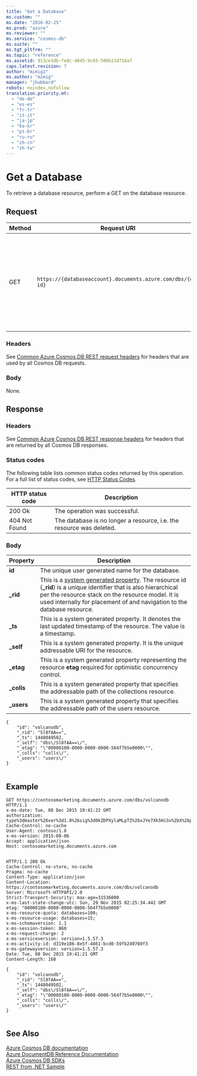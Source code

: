 ```yaml
---
title: "Get a Database"
ms.custom: ""
ms.date: "2016-02-25"
ms.prod: "azure"
ms.reviewer: ""
ms.service: "cosmos-db"
ms.suite: ""
ms.tgt_pltfrm: ""
ms.topic: "reference"
ms.assetid: 913ce1db-fe8c-4045-9c65-506b13d716a7
caps.latest.revision: 7
author: "mimig1"
ms.author: "mimig"
manager: "jhubbard"
robots: noindex,nofollow
translation.priority.mt: 
  - "de-de"
  - "es-es"
  - "fr-fr"
  - "it-it"
  - "ja-jp"
  - "ko-kr"
  - "pt-br"
  - "ru-ru"
  - "zh-cn"
  - "zh-tw"
---
```

# Get a Database
  To retrieve a database resource, perform a GET on the database resource.  
  
## Request  
  
|Method|Request URI|Description|  
|------------|-----------------|-----------------|  
|GET|`https://{databaseaccount}.documents.azure.com/dbs/{db-id}`|Note that {databaseaccount} is the name of the Azure Cosmos DB account you created under your subscription. The {db-id} value is the user generated name/id of the database, not the system generated id (rid).|  
  
### Headers  
 See [Common Azure Cosmos DB REST request headers](common-documentdb-rest-request-headers.md) for headers that are used by all Cosmos DB requests.  
  
### Body  
 None.  
  
## Response  
  
### Headers  
 See [Common Azure Cosmos DB REST response headers](common-documentdb-rest-response-headers.md) for headers that are returned by all Cosmos DB responses.  
  
### Status codes  
 The following table lists common status codes returned by this operation. For a full list of status codes, see [HTTP Status Codes](https://msdn.microsoft.com/library/azure/dn783364.aspx).  
  
|HTTP status code|Description|  
|----------------------|-----------------|  
|200 Ok|The operation was successful.|  
|404 Not Found|The database is no longer a resource, i.e. the resource was deleted.|  
  
### Body  
  
|Property|Description|  
|--------------|-----------------|  
|**id**|The unique user generated name for the database.|  
|**_rid**|This is a [system generated property](http://azure.microsoft.com/documentation/articles/documentdb-resources/#system-vs-user-defined-resources). The resource id (**_rid**) is a unique identifier that is also hierarchical per the resource stack on the resource model. It is used internally for placement of and navigation to the database resource.|  
|**_ts**|This is a system generated property. It denotes the last updated timestamp of the resource. The value is a timestamp.|  
|**_self**|This is a system generated property. It is the unique addressable URI for the resource.|  
|**_etag**|This is a system generated property representing the resource **etag** required for optimistic concurrency control.|  
|**_colls**|This is a system generated property that specifies the addressable path of the collections resource.|  
|**_users**|This is a system generated property that specifies the addressable path of the users resource.|  
  
```  
{  
    "id": "volcanodb",  
    "_rid": "Sl8fAA==",  
    "_ts": 1448049502,  
    "_self": "dbs\/Sl8fAA==\/",  
    "_etag": "\"00000100-0000-0000-0000-564f7b5e0000\"",  
    "_colls": "colls\/",  
    "_users": "users\/"  
}  
  
```  
  
## Example  
  
```  
GET https://contosomarketing.documents.azure.com/dbs/volcanodb HTTP/1.1  
x-ms-date: Tue, 08 Dec 2015 19:41:22 GMT  
authorization: type%3dmaster%26ver%3d1.0%26sig%3d0kZDPXylaMLpTI%2bxJYe7Xk5HiSv%2bX%2bpUGPKBMtY3My8%3d  
Cache-Control: no-cache  
User-Agent: contoso/1.0  
x-ms-version: 2015-08-06  
Accept: application/json  
Host: contosomarketing.documents.azure.com  
  
```  
  
```  
HTTP/1.1 200 Ok  
Cache-Control: no-store, no-cache  
Pragma: no-cache  
Content-Type: application/json  
Content-Location: https://contosomarketing.documents.azure.com/dbs/volcanodb  
Server: Microsoft-HTTPAPI/2.0  
Strict-Transport-Security: max-age=31536000  
x-ms-last-state-change-utc: Sun, 29 Nov 2015 02:25:34.442 GMT  
etag: "00000100-0000-0000-0000-564f7b5e0000"  
x-ms-resource-quota: databases=100;  
x-ms-resource-usage: databases=15;  
x-ms-schemaversion: 1.1  
x-ms-session-token: 860  
x-ms-request-charge: 2  
x-ms-serviceversion: version=1.5.57.3  
x-ms-activity-id: d319e186-8e5f-4861-bcd0-59fb249769f3  
x-ms-gatewayversion: version=1.5.57.3  
Date: Tue, 08 Dec 2015 19:41:21 GMT  
Content-Length: 168  
  
{  
    "id": "volcanodb",  
    "_rid": "Sl8fAA==",  
    "_ts": 1448049502,  
    "_self": "dbs\/Sl8fAA==\/",  
    "_etag": "\"00000100-0000-0000-0000-564f7b5e0000\"",  
    "_colls": "colls\/",  
    "_users": "users\/"  
}  
  
```  
  
## See Also  
 [Azure Cosmos DB documentation](http://azure.microsoft.com/documentation/services/documentdb/)   
 [Azure DocumentDB Reference Documentation](https://go.microsoft.com/fwlink/?linkid=834805)   
 [Azure Cosmos DB SDKs](https://azure.microsoft.com/documentation/articles/documentdb-sdk-dotnet/)   
 [REST from .NET Sample](https://github.com/Azure/azure-documentdb-dotnet/tree/master/samples/rest-from-.net)  
  
  


